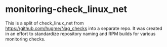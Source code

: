 monitoring-check_linux_net
==========================

This is a split of check_linux_net from https://github.com/hugme/Nag_checks into a separate repo.
It was created in an effort to standardize repository naming and RPM builds for various monitoring
checks.
